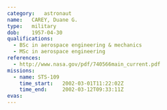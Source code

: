 ```yaml
---
category:	astronaut
name:	CAREY, Duane G.
type:	military
dob:	1957-04-30
qualifications:
  - BSc in aerospace engineering & mechanics
  - MSc in aerospace engineering
references:
  - http://www.nasa.gov/pdf/740566main_current.pdf
missions:
  - name: STS-109
    time_start:   2002-03-01T11:22:02Z
    time_end:     2002-03-12T09:33:11Z
evas:
---
```

